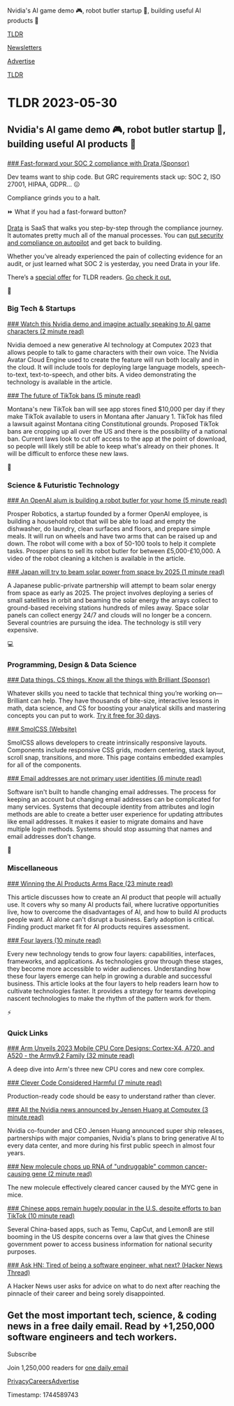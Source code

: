 Nvidia's AI game demo 🎮, robot butler startup 🤖, building useful AI products 🧠

[TLDR](/)

[Newsletters](/newsletters)

[Advertise](https://advertise.tldr.tech/)

[TLDR](/)

# TLDR 2023-05-30

## Nvidia's AI game demo 🎮, robot butler startup 🤖, building useful AI products 🧠

### 

[### Fast-forward your SOC 2 compliance with Drata (Sponsor)](https://drata.com/partner/tldr?utm_campaign=DR_cap_tldr_all_sec-it_none_none_AMS_USCA_demo_requestdemo&amp;utm_source=tldr&amp;utm_medium=paidnewsletter&amp;utm_content=request-demo_txt_v1&amp;utm_term=USCA_all_sec-it_none_none)

Dev teams want to ship code. But GRC requirements stack up: SOC 2, ISO 27001, HIPAA, GDPR… 😖

Compliance grinds you to a halt.

⏩ What if you had a fast-forward button?

[Drata](https://drata.com/partner/tldr?utm_campaign=DR_cap_tldr_all_sec-it_none_none_AMS_USCA_demo_requestdemo&utm_source=tldr&utm_medium=paidnewsletter&utm_content=request-demo_txt_v1&utm_term=USCA_all_sec-it_none_none) is SaaS that walks you step-by-step through the compliance journey. It automates pretty much all of the manual processes. You can [put security and compliance on autopilot](https://drata.com/partner/tldr?utm_campaign=DR_cap_tldr_all_sec-it_none_none_AMS_USCA_demo_requestdemo&utm_source=tldr&utm_medium=paidnewsletter&utm_content=request-demo_txt_v1&utm_term=USCA_all_sec-it_none_none) and get back to building.

Whether you’ve already experienced the pain of collecting evidence for an audit, or just learned what SOC 2 is yesterday, you need Drata in your life.

There’s a [special offer](https://drata.com/partner/tldr?utm_campaign=DR_cap_tldr_all_sec-it_none_none_AMS_USCA_demo_requestdemo&utm_source=tldr&utm_medium=paidnewsletter&utm_content=request-demo_txt_v1&utm_term=USCA_all_sec-it_none_none) for TLDR readers. [Go check it out.](https://drata.com/partner/tldr?utm_campaign=DR_cap_tldr_all_sec-it_none_none_AMS_USCA_demo_requestdemo&utm_source=tldr&utm_medium=paidnewsletter&utm_content=request-demo_txt_v1&utm_term=USCA_all_sec-it_none_none)

📱

### Big Tech & Startups

[### Watch this Nvidia demo and imagine actually speaking to AI game characters (2 minute read)](https://www.theverge.com/2023/5/28/23740908/nvidia-ace-demo-voice-ai-npc-game-characters?utm_source=tldrnewsletter)

Nvidia demoed a new generative AI technology at Computex 2023 that allows people to talk to game characters with their own voice. The Nvidia Avatar Cloud Engine used to create the feature will run both locally and in the cloud. It will include tools for deploying large language models, speech-to-text, text-to-speech, and other bits. A video demonstrating the technology is available in the article.

[### The future of TikTok bans (5 minute read)](https://archive.ph/Y4LIJ?utm_source=tldrnewsletter)

Montana's new TikTok ban will see app stores fined $10,000 per day if they make TikTok available to users in Montana after January 1. TikTok has filed a lawsuit against Montana citing Constitutional grounds. Proposed TikTok bans are cropping up all over the US and there is the possibility of a national ban. Current laws look to cut off access to the app at the point of download, so people will likely still be able to keep what's already on their phones. It will be difficult to enforce these new laws.

🚀

### Science & Futuristic Technology

[### An OpenAI alum is building a robot butler for your home (5 minute read)](https://sifted.eu/articles/robot-butler-openai-prosper-robotics?utm_source=tldrnewsletter)

Prosper Robotics, a startup founded by a former OpenAI employee, is building a household robot that will be able to load and empty the dishwasher, do laundry, clean surfaces and floors, and prepare simple meals. It will run on wheels and have two arms that can be raised up and down. The robot will come with a box of 50-100 tools to help it complete tasks. Prosper plans to sell its robot butler for between £5,000-£10,000. A video of the robot cleaning a kitchen is available in the article.

[### Japan will try to beam solar power from space by 2025 (1 minute read)](https://www.engadget.com/japan-will-try-to-beam-solar-power-from-space-by-2025-214338244.html?utm_source=tldrnewsletter)

A Japanese public-private partnership will attempt to beam solar energy from space as early as 2025. The project involves deploying a series of small satellites in orbit and beaming the solar energy the arrays collect to ground-based receiving stations hundreds of miles away. Space solar panels can collect energy 24/7 and clouds will no longer be a concern. Several countries are pursuing the idea. The technology is still very expensive.

💻

### Programming, Design & Data Science

[### Data things. CS things. Know all the things with Brilliant (Sponsor)](https://brilliant.org/tldrtech/)

Whatever skills you need to tackle that technical thing you’re working on—Brilliant can help. They have thousands of bite-size, interactive lessons in math, data science, and CS for boosting your analytical skills and mastering concepts you can put to work. [Try it free for 30 days](https://brilliant.org/tldrtech/).

[### SmolCSS (Website)](https://smolcss.dev/?utm_source=tldrnewsletter)

SmolCSS allows developers to create intrinsically responsive layouts. Components include responsive CSS grids, modern centering, stack layout, scroll snap, transitions, and more. This page contains embedded examples for all of the components.

[### Email addresses are not primary user identities (6 minute read)](https://ntietz.com/blog/email-address-not-identifier/?utm_source=tldrnewsletter)

Software isn't built to handle changing email addresses. The process for keeping an account but changing email addresses can be complicated for many services. Systems that decouple identity from attributes and login methods are able to create a better user experience for updating attributes like email addresses. It makes it easier to migrate domains and have multiple login methods. Systems should stop assuming that names and email addresses don't change.

🎁

### Miscellaneous

[### Winning the AI Products Arms Race (23 minute read)](https://www.reforge.com/blog/ai-products-arms-race?utm_source=tldrnewsletter)

This article discusses how to create an AI product that people will actually use. It covers why so many AI products fail, where lucrative opportunities live, how to overcome the disadvantages of AI, and how to build AI products people want. AI alone can't disrupt a business. Early adoption is critical. Finding product market fit for AI products requires assessment.

[### Four layers (10 minute read)](https://glazkov.com/2023/05/29/four-layers/?utm_source=tldrnewsletter)

Every new technology tends to grow four layers: capabilities, interfaces, frameworks, and applications. As technologies grow through these stages, they become more accessible to wider audiences. Understanding how these four layers emerge can help in growing a durable and successful business. This article looks at the four layers to help readers learn how to cultivate technologies faster. It provides a strategy for teams developing nascent technologies to make the rhythm of the pattern work for them.

⚡

### Quick Links

[### Arm Unveils 2023 Mobile CPU Core Designs: Cortex-X4, A720, and A520 - the Armv9.2 Family (32 minute read)](https://www.anandtech.com/show/18871/arm-unveils-armv92-mobile-architecture-cortex-x4-a720-and-a520-64bit-exclusive?utm_source=tldrnewsletter)

A deep dive into Arm's three new CPU cores and new core complex.

[### Clever Code Considered Harmful (7 minute read)](https://www.joshwcomeau.com/career/clever-code-considered-harmful/?utm_source=tldrnewsletter)

Production-ready code should be easy to understand rather than clever.

[### All the Nvidia news announced by Jensen Huang at Computex (3 minute read)](https://techcrunch.com/2023/05/28/nvidia-computex-jensen-huang/?utm_source=tldrnewsletter)

Nvidia co-founder and CEO Jensen Huang announced super ship releases, partnerships with major companies, Nvidia's plans to bring generative AI to every data center, and more during his first public speech in almost four years.

[### New molecule chops up RNA of "undruggable" common cancer-causing gene (2 minute read)](https://newatlas.com/medical/rna-myc-undruggable-common-cancer-causing-gene/?utm_source=tldrnewsletter)

The new molecule effectively cleared cancer caused by the MYC gene in mice.

[### Chinese apps remain hugely popular in the U.S. despite efforts to ban TikTok (10 minute read)](https://www.cnbc.com/2023/05/29/chinese-apps-remain-popular-in-the-us-despite-efforts-to-ban-tiktok.html?utm_source=tldrnewsletter)

Several China-based apps, such as Temu, CapCut, and Lemon8 are still booming in the US despite concerns over a law that gives the Chinese government power to access business information for national security purposes.

[### Ask HN: Tired of being a software engineer, what next? (Hacker News Thread)](https://news.ycombinator.com/item?id=36118918)

A Hacker News user asks for advice on what to do next after reaching the pinnacle of their career and being sorely disappointed.

## Get the most important tech, science, & coding news in a free daily email. Read by +1,250,000 software engineers and tech workers.

Subscribe

Join 1,250,000 readers for [one daily email](/api/latest/tech)

[Privacy](/privacy)[Careers](https://jobs.ashbyhq.com/tldr.tech)[Advertise](/tech/advertise)

Timestamp: 1744589743